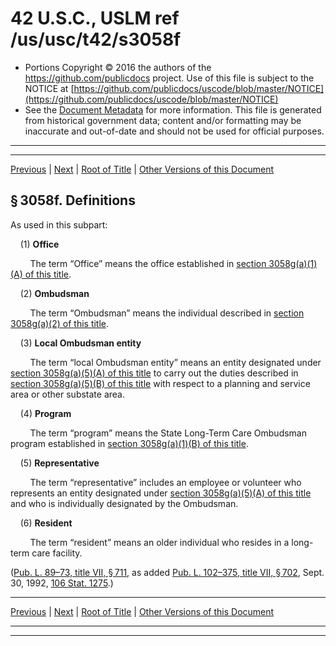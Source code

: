 ---
---

# 42 U.S.C., USLM ref /us/usc/t42/s3058f

* Portions Copyright © 2016 the authors of the https://github.com/publicdocs project.
  Use of this file is subject to the NOTICE at [https://github.com/publicdocs/uscode/blob/master/NOTICE](https://github.com/publicdocs/uscode/blob/master/NOTICE)
* See the [Document Metadata](././../../../../../../..//README.md) for more information.
  This file is generated from historical government data; content and/or formatting may be inaccurate and out-of-date and should not be used for official purposes.

----------
----------

[Previous](./../../../../../../..//us/usc/t42/ch35/schXI/ptA/sptii/m__us_usc_t42_ch35_schXI_ptA_sptii.md) | [Next](./../../../../../../..//us/usc/t42/ch35/schXI/ptA/sptii/m__us_usc_t42_s3058g.md) | [Root of Title](./../../../../../../../) | [Other Versions of this Document](https://publicdocs.github.io/go/links?ns=uslm&ref=%2Fus%2Fusc%2Ft42%2Fs3058f)

## § 3058f. Definitions

As used in this subpart:

    (1) __Office__ 

        The term “Office” means the office established in [section 3058g(a)(1)(A) of this title][/us/usc/t42/s3058g/a/1/A].

    (2) __Ombudsman__ 

        The term “Ombudsman” means the individual described in [section 3058g(a)(2) of this title][/us/usc/t42/s3058g/a/2].

    (3) __Local Ombudsman entity__ 

        The term “local Ombudsman entity” means an entity designated under [section 3058g(a)(5)(A) of this title][/us/usc/t42/s3058g/a/5/A] to carry out the duties described in [section 3058g(a)(5)(B) of this title][/us/usc/t42/s3058g/a/5/B] with respect to a planning and service area or other substate area.

    (4) __Program__ 

        The term “program” means the State Long-Term Care Ombudsman program established in [section 3058g(a)(1)(B) of this title][/us/usc/t42/s3058g/a/1/B].

    (5) __Representative__ 

        The term “representative” includes an employee or volunteer who represents an entity designated under [section 3058g(a)(5)(A) of this title][/us/usc/t42/s3058g/a/5/A] and who is individually designated by the Ombudsman.

    (6) __Resident__ 

        The term “resident” means an older individual who resides in a long-term care facility.

([Pub. L. 89–73, title VII, § 711][/us/pl/89/73/s711], as added [Pub. L. 102–375, title VII, § 702][/us/pl/102/375/s702], Sept. 30, 1992, [106 Stat. 1275][/us/stat/106/1275].)

----------

[Previous](./../../../../../../..//us/usc/t42/ch35/schXI/ptA/sptii/m__us_usc_t42_ch35_schXI_ptA_sptii.md) | [Next](./../../../../../../..//us/usc/t42/ch35/schXI/ptA/sptii/m__us_usc_t42_s3058g.md) | [Root of Title](./../../../../../../../) | [Other Versions of this Document](https://publicdocs.github.io/go/links?ns=uslm&ref=%2Fus%2Fusc%2Ft42%2Fs3058f)

----------
----------

[/us/usc/t42/s3058g/a/1/A]: https://publicdocs.github.io/go/links?ns=uslm&ref=%2Fus%2Fusc%2Ft42%2Fs3058g%2Fa%2F1%2FA
[/us/usc/t42/s3058g/a/2]: https://publicdocs.github.io/go/links?ns=uslm&ref=%2Fus%2Fusc%2Ft42%2Fs3058g%2Fa%2F2
[/us/usc/t42/s3058g/a/5/A]: https://publicdocs.github.io/go/links?ns=uslm&ref=%2Fus%2Fusc%2Ft42%2Fs3058g%2Fa%2F5%2FA
[/us/usc/t42/s3058g/a/5/B]: https://publicdocs.github.io/go/links?ns=uslm&ref=%2Fus%2Fusc%2Ft42%2Fs3058g%2Fa%2F5%2FB
[/us/usc/t42/s3058g/a/1/B]: https://publicdocs.github.io/go/links?ns=uslm&ref=%2Fus%2Fusc%2Ft42%2Fs3058g%2Fa%2F1%2FB
[/us/usc/t42/s3058g/a/5/A]: https://publicdocs.github.io/go/links?ns=uslm&ref=%2Fus%2Fusc%2Ft42%2Fs3058g%2Fa%2F5%2FA
[/us/pl/89/73/s711]: https://publicdocs.github.io/go/links?ns=uslm&ref=%2Fus%2Fpl%2F89%2F73%2Fs711
[/us/pl/102/375/s702]: https://publicdocs.github.io/go/links?ns=uslm&ref=%2Fus%2Fpl%2F102%2F375%2Fs702
[/us/stat/106/1275]: https://publicdocs.github.io/go/links?ns=uslm&ref=%2Fus%2Fstat%2F106%2F1275


